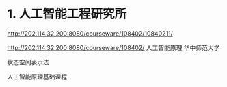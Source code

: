 # 1. 人工智能工程研究所








http://202.114.32.200:8080/courseware/108402/10840211/



http://202.114.32.200:8080/courseware/108402/ 人工智能原理  华中师范大学

状态空间表示法







人工智能原理基础课程













